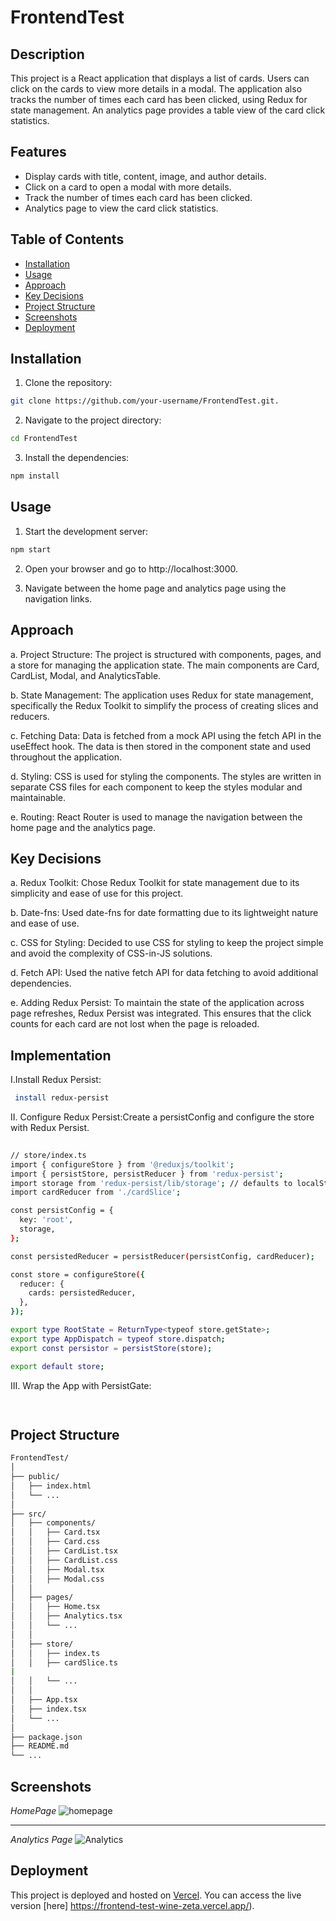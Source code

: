 # FrontendTest

## Description

This project is a React application that displays a list of cards. Users can click on the cards to view more details in a modal. The application also tracks the number of times each card has been clicked, using Redux for state management. An analytics page provides a table view of the card click statistics.

## Features

- Display cards with title, content, image, and author details.
- Click on a card to open a modal with more details.
- Track the number of times each card has been clicked.
- Analytics page to view the card click statistics.

## Table of Contents

- [Installation](#installation)
- [Usage](#usage)
- [Approach](#approach)
- [Key Decisions](#key-decisions)
- [Project Structure](#project-structure)
- [Screenshots](#screenshots)
- [Deployment](#deployment)

## Installation

1. Clone the repository:

```bash
git clone https://github.com/your-username/FrontendTest.git.
```

2. Navigate to the project directory:

```bash
cd FrontendTest
```

3. Install the dependencies:

```bash
npm install
```

## Usage
1. Start the development server:
   
```bash
npm start
```
2. Open your browser and go to http://localhost:3000.

3. Navigate between the home page and analytics page using the navigation links.

## Approach
a. Project Structure: The project is structured with components, pages, and a store for managing the application state. The main components are Card, CardList, Modal, and AnalyticsTable.

b. State Management: The application uses Redux for state management, specifically the Redux Toolkit to simplify the process of creating slices and reducers.

c. Fetching Data: Data is fetched from a mock API using the fetch API in the useEffect hook. The data is then stored in the component state and used throughout the application.

d. Styling: CSS is used for styling the components. The styles are written in separate CSS files for each component to keep the styles modular and maintainable.

e. Routing: React Router is used to manage the navigation between the home page and the analytics page.


## Key Decisions
a. Redux Toolkit: Chose Redux Toolkit for state management due to its simplicity and ease of use for this project.

b. Date-fns: Used date-fns for date formatting due to its lightweight nature and ease of use.

c. CSS for Styling: Decided to use CSS for styling to keep the project simple and avoid the complexity of CSS-in-JS solutions.

d. Fetch API: Used the native fetch API for data fetching to avoid additional dependencies.

e. Adding Redux Persist: To maintain the state of the application across page refreshes, Redux Persist was integrated. This ensures that the click counts for each card are not lost when the page is reloaded.

## Implementation
I.Install Redux Persist:

```bash
 install redux-persist
```
II. Configure Redux Persist:Create a persistConfig and configure the store with Redux Persist.

```bash
 
// store/index.ts
import { configureStore } from '@reduxjs/toolkit';
import { persistStore, persistReducer } from 'redux-persist';
import storage from 'redux-persist/lib/storage'; // defaults to localStorage for web
import cardReducer from './cardSlice';

const persistConfig = {
  key: 'root',
  storage,
};

const persistedReducer = persistReducer(persistConfig, cardReducer);

const store = configureStore({
  reducer: {
    cards: persistedReducer,
  },
});

export type RootState = ReturnType<typeof store.getState>;
export type AppDispatch = typeof store.dispatch;
export const persistor = persistStore(store);

export default store;
 ```
III. Wrap the App with PersistGate:
```bash
 


```
## Project Structure
```bash
FrontendTest/
│
├── public/
│   ├── index.html
│   └── ...
│
├── src/
│   ├── components/
│   │   ├── Card.tsx
│   │   ├── Card.css
│   │   ├── CardList.tsx 
│   │   ├── CardList.css
│   │   ├── Modal.tsx
│   │   ├── Modal.css
│   │
│   ├── pages/
│   │   ├── Home.tsx
│   │   ├── Analytics.tsx
│   │   └── ...
│   │
│   ├── store/
│   │   ├── index.ts
│   │   ├── cardSlice.ts
|
│   │   └── ...
│   │
│   ├── App.tsx
│   ├── index.tsx
│   └── ...
│
├── package.json
├── README.md
└── ...

```

## Screenshots
*HomePage*
![homepage](https://github.com/Jennydunix/FrontendTest/assets/88034429/6b1788c3-765c-411f-8a04-a9a98a9fe647)

--------------------------------------------------------------------------------------------------------------------------------------------------------------------------------------

*Analytics Page*
![Analytics](https://github.com/Jennydunix/FrontendTest/assets/88034429/c8113668-5e19-4d99-ac72-970c9c26782f)

## Deployment
This project is deployed and hosted on [Vercel](https://vercel.com/). You can access the live version [here] https://frontend-test-wine-zeta.vercel.app/).

